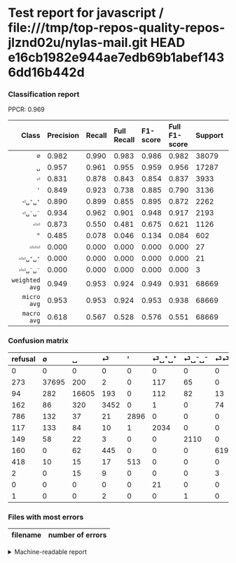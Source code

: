 # Test report for javascript / file:///tmp/top-repos-quality-repos-jlznd02u/nylas-mail.git HEAD e16cb1982e944ae7edb69b1abef1436dd16b442d

### Classification report

PPCR: 0.969

| Class | Precision | Recall | Full Recall | F1-score | Full F1-score | Support | Full Support | PPCR |
|------:|:----------|:-------|:------------|:---------|:---------|:--------|:-------------|:-----|
| `∅` | 0.982| 0.990| 0.983| 0.986| 0.982| 38079| 38352| 0.993 |
| `␣` | 0.957| 0.961| 0.955| 0.959| 0.956| 17287| 17381| 0.995 |
| `⏎` | 0.831| 0.878| 0.843| 0.854| 0.837| 3933| 4095| 0.960 |
| `'` | 0.849| 0.923| 0.738| 0.885| 0.790| 3136| 3922| 0.800 |
| `⏎␣⁺␣⁺` | 0.890| 0.899| 0.855| 0.895| 0.872| 2262| 2379| 0.951 |
| `⏎␣⁻␣⁻` | 0.934| 0.962| 0.901| 0.948| 0.917| 2193| 2342| 0.936 |
| `⏎⏎` | 0.873| 0.550| 0.481| 0.675| 0.621| 1126| 1286| 0.876 |
| `"` | 0.485| 0.078| 0.046| 0.134| 0.084| 602| 1020| 0.590 |
| `⏎⏎⏎` | 0.000| 0.000| 0.000| 0.000| 0.000| 27| 29| 0.931 |
| `⏎⏎␣⁺␣⁺` | 0.000| 0.000| 0.000| 0.000| 0.000| 21| 21| 1.000 |
| `⏎⏎␣⁻␣⁻` | 0.000| 0.000| 0.000| 0.000| 0.000| 3| 4| 0.750 |
| `weighted avg` | 0.949| 0.953| 0.924| 0.949| 0.931| 68669| 70831| 0.969 |
| `micro avg` | 0.953| 0.953| 0.924| 0.953| 0.938| 68669| 70831| 0.969 |
| `macro avg` | 0.618| 0.567| 0.528| 0.576| 0.551| 68669| 70831| 0.969 |

### Confusion matrix

|refusal|  ∅| ␣| ⏎| '| ⏎␣⁺␣⁺| ⏎␣⁻␣⁻| ⏎⏎| "| ⏎⏎⏎| ⏎⏎␣⁺␣⁺| ⏎⏎␣⁻␣⁻| 
|:---|:---|:---|:---|:---|:---|:---|:---|:---|:---|:---|:---|
|0 |0 |0 |0 |0 |0 |0 |0 |0 |0 |0 |0 |
|273 |37695 |200 |2 |0 |117 |65 |0 |0 |0 |0 |0 |
|94 |282 |16605 |193 |0 |112 |82 |13 |0 |0 |0 |0 |
|162 |86 |320 |3452 |0 |1 |0 |74 |0 |0 |0 |0 |
|786 |132 |37 |21 |2896 |0 |0 |0 |50 |0 |0 |0 |
|117 |133 |84 |10 |1 |2034 |0 |0 |0 |0 |0 |0 |
|149 |58 |22 |3 |0 |0 |2110 |0 |0 |0 |0 |0 |
|160 |0 |62 |445 |0 |0 |0 |619 |0 |0 |0 |0 |
|418 |10 |15 |17 |513 |0 |0 |0 |47 |0 |0 |0 |
|2 |0 |15 |9 |0 |0 |0 |3 |0 |0 |0 |0 |
|0 |0 |0 |0 |0 |21 |0 |0 |0 |0 |0 |0 |
|1 |0 |0 |2 |0 |0 |1 |0 |0 |0 |0 |0 |

### Files with most errors

| filename | number of errors|
|:----:|:-----|

<details>
    <summary>Machine-readable report</summary>
```json
{
  "cl_report": {"\"": {"f1-score": 0.13447782546494993, "precision": 0.4845360824742268, "recall": 0.07807308970099668, "support": 602}, "\u0027": {"f1-score": 0.8848151542926979, "precision": 0.849266862170088, "recall": 0.923469387755102, "support": 3136}, "macro avg": {"f1-score": 0.5758874993031777, "precision": 0.6182482183603825, "recall": 0.567345289553372, "support": 68669}, "micro avg": {"f1-score": 0.9532394530282952, "precision": 0.9532394530282952, "recall": 0.9532394530282952, "support": 68669}, "weighted avg": {"f1-score": 0.9492598932941152, "precision": 0.9493098009914192, "recall": 0.9532394530282952, "support": 68669}, "\u2205": {"f1-score": 0.9858123569794051, "precision": 0.981742889884363, "recall": 0.9899157015677933, "support": 38079}, "\u23ce": {"f1-score": 0.853715840237418, "precision": 0.8310062590274434, "recall": 0.8777015001271294, "support": 3933}, "\u23ce\u23ce": {"f1-score": 0.6746594005449591, "precision": 0.8730606488011283, "recall": 0.5497335701598579, "support": 1126}, "\u23ce\u23ce\u23ce": {"f1-score": 0.0, "precision": 0.0, "recall": 0.0, "support": 27}, "\u23ce\u23ce\u2423\u207a\u2423\u207a": {"f1-score": 0.0, "precision": 0.0, "recall": 0.0, "support": 21}, "\u23ce\u23ce\u2423\u207b\u2423\u207b": {"f1-score": 0.0, "precision": 0.0, "recall": 0.0, "support": 3}, "\u23ce\u2423\u207a\u2423\u207a": {"f1-score": 0.8946558170222124, "precision": 0.8901531728665207, "recall": 0.8992042440318302, "support": 2262}, "\u23ce\u2423\u207b\u2423\u207b": {"f1-score": 0.9481015502134351, "precision": 0.9344552701505757, "recall": 0.9621523027815777, "support": 2193}, "\u2423": {"f1-score": 0.958524547579877, "precision": 0.9565092165898618, "recall": 0.9605483889628044, "support": 17287}},
  "cl_report_full": {"\"": {"f1-score": 0.08415398388540735, "precision": 0.4845360824742268, "recall": 0.04607843137254902, "support": 1020}, "\u0027": {"f1-score": 0.789961811238407, "precision": 0.849266862170088, "recall": 0.7383987761346252, "support": 3922}, "macro avg": {"f1-score": 0.5508598058676908, "precision": 0.6182482183603825, "recall": 0.5275397401898215, "support": 70831}, "micro avg": {"f1-score": 0.9384659498207885, "precision": 0.9532394530282952, "recall": 0.9241433835467521, "support": 70831}, "weighted avg": {"f1-score": 0.9306851141176837, "precision": 0.9449794116977879, "recall": 0.9241433835467521, "support": 70831}, "\u2205": {"f1-score": 0.982305727836556, "precision": 0.981742889884363, "recall": 0.982869211514393, "support": 38352}, "\u23ce": {"f1-score": 0.8369499333252515, "precision": 0.8310062590274434, "recall": 0.842979242979243, "support": 4095}, "\u23ce\u23ce": {"f1-score": 0.6205513784461153, "precision": 0.8730606488011283, "recall": 0.4813374805598756, "support": 1286}, "\u23ce\u23ce\u23ce": {"f1-score": 0.0, "precision": 0.0, "recall": 0.0, "support": 29}, "\u23ce\u23ce\u2423\u207a\u2423\u207a": {"f1-score": 0.0, "precision": 0.0, "recall": 0.0, "support": 21}, "\u23ce\u23ce\u2423\u207b\u2423\u207b": {"f1-score": 0.0, "precision": 0.0, "recall": 0.0, "support": 4}, "\u23ce\u2423\u207a\u2423\u207a": {"f1-score": 0.87221269296741, "precision": 0.8901531728665207, "recall": 0.8549810844892812, "support": 2379}, "\u23ce\u2423\u207b\u2423\u207b": {"f1-score": 0.917391304347826, "precision": 0.9344552701505757, "recall": 0.9009393680614859, "support": 2342}, "\u2423": {"f1-score": 0.9559310324976253, "precision": 0.9565092165898618, "recall": 0.9553535469765836, "support": 17381}},
  "ppcr": 0.9694766415834875
}
```
</details>
